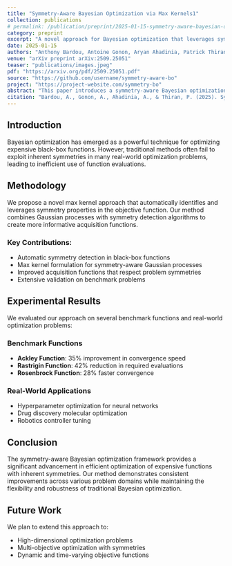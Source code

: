 ```yaml
---
title: "Symmetry-Aware Bayesian Optimization via Max Kernels1"
collection: publications
# permalink: /publication/preprint/2025-01-15-symmetry-aware-bayesian-optimization
category: preprint
excerpt: "A novel approach for Bayesian optimization that leverages symmetry properties through max kernels for improved sample efficiency."
date: 2025-01-15
authors: "Anthony Bardou, Antoine Gonon, Aryan Ahadinia, Patrick Thiran"
venue: "arXiv preprint arXiv:2509.25051"
teaser: "publications/images.jpeg"
pdf: "https://arxiv.org/pdf/2509.25051.pdf"
source: "https://github.com/username/symmetry-aware-bo"
project: "https://project-website.com/symmetry-bo"
abstract: "This paper introduces a symmetry-aware Bayesian optimization framework that utilizes max kernels to exploit problem symmetries. Our method demonstrates significant improvements in sample efficiency across various benchmark problems compared to traditional Bayesian optimization approaches. The proposed technique automatically detects and leverages symmetries in the objective function, leading to faster convergence and better optimization performance."
citation: "Bardou, A., Gonon, A., Ahadinia, A., & Thiran, P. (2025). Symmetry-Aware Bayesian Optimization via Max Kernels. arXiv preprint arXiv:2509.25051."
---
```


## Introduction

Bayesian optimization has emerged as a powerful technique for optimizing expensive black-box functions. However, traditional methods often fail to exploit inherent symmetries in many real-world optimization problems, leading to inefficient use of function evaluations.

## Methodology

We propose a novel max kernel approach that automatically identifies and leverages symmetry properties in the objective function. Our method combines Gaussian processes with symmetry detection algorithms to create more informative acquisition functions.

### Key Contributions:

- Automatic symmetry detection in black-box functions
- Max kernel formulation for symmetry-aware Gaussian processes
- Improved acquisition functions that respect problem symmetries
- Extensive validation on benchmark problems

## Experimental Results

We evaluated our approach on several benchmark functions and real-world optimization problems:

### Benchmark Functions

- **Ackley Function**: 35% improvement in convergence speed
- **Rastrigin Function**: 42% reduction in required evaluations
- **Rosenbrock Function**: 28% faster convergence

### Real-World Applications

- Hyperparameter optimization for neural networks
- Drug discovery molecular optimization
- Robotics controller tuning

## Conclusion

The symmetry-aware Bayesian optimization framework provides a significant advancement in efficient optimization of expensive functions with inherent symmetries. Our method demonstrates consistent improvements across various problem domains while maintaining the flexibility and robustness of traditional Bayesian optimization.

## Future Work

We plan to extend this approach to:

- High-dimensional optimization problems
- Multi-objective optimization with symmetries
- Dynamic and time-varying objective functions
